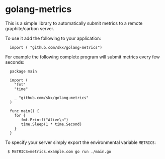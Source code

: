 # golang-metrics

This is a simple library to automatically submit metrics to a remote
graphite/carbon server.

To use it add the following to your application:

      import ( "github.com/skx/golang-metrics")

For example the following complete program will submit metrics every
few seconds:

      package main

      import (
        "fmt"
        "time"

        _ "github.com/skx/golang-metrics"
      )

      func main() {
        for {
		   fmt.Printf("Alive\n")
		   time.Sleep(1 * time.Second)
        }
      }


To specify your server simply export the environmental variable `METRICS`:

     $ METRICS=metrics.example.com go run ./main.go
